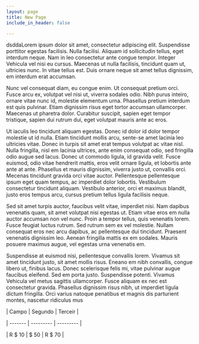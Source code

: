 ```yaml
---
layout: page
title: New Page
include_in_header: false

---
```

dsddaLorem ipsum dolor sit amet, consectetur adipiscing elit. Suspendisse porttitor egestas facilisis. Nulla facilisi. Aliquam id sollicitudin tellus, eget interdum neque. Nam in leo consectetur ante congue tempor. Integer Vehicula vel nisi eu cursus. Maecenas ut nulla facilisis, tincidunt quam ut, ultricies nunc. In vitae tellus est. Duis ornare neque sit amet tellus dignissim, em interdum erat accumsan.

Nunc vel consequat diam, eu congue enim. Ut consequat pretium orci. Fusce arcu ex, volutpat vel nisi ut, viverra sodales odio. Nibh purus inteiro, ornare vitae nunc id, molestie elementum urna. Phasellus pretium interdum est quis pulvinar. Etiam dignissim risus eget tortor accumsan ullamcorper. Maecenas ut pharetra dolor. Curabitur suscipit, sapien eget tempor tristique, sapien dui rutrum dui, eget volutpat mauris ante ac eros.

Ut iaculis leo tincidunt aliquam egestas. Donec id dolor id dolor tempor molestie ut id nulla. Etiam tincidunt mollis arcu, sente-se amet lacinia leo ultricies vitae. Donec in turpis sit amet erat tempus volutpat ac vitae nisl. Nulla fringilla, nisl em lacinia ultrices, ante enim consequat odio, sed fringilla odio augue sed lacus. Donec ut commodo ligula, id gravida velit. Fusce euismod, odio vitae hendrerit mattis, eros velit ornare ligula, et lobortis ante ante at ante. Phasellus et mauris dignissim, viverra justo ut, convallis orci. Mecenas tincidunt gravida orci vitae auctor. Pellentesque pellentesque ipsum eget quam tempus, ac imperdiet dolor lobortis. Vestibulum consectetur tincidunt aliquam. Vestíbulo anterior, orci et maximus blandit, justo eros tempus arcu, cursus pretium tellus ligula facilisis neque.

Sed sit amet turpis auctor, faucibus velit vitae, imperdiet nisi. Nam dapibus venenatis quam, sit amet volutpat nisi egestas ut. Etiam vitae eros em nulla auctor accumsan non vel nunc. Proin a tempor tellus, quis venenatis lorem. Fusce feugiat luctus rutrum. Sed rutrum sem ex vel molestie. Nullam consequat eros nec arcu dapibus, ac pellentesque dui tincidunt. Praesent venenatis dignissim leo. Aenean fringilla mattis ex em sodales. Mauris posuere maximus augue, vel egestas urna venenatis em.

Suspendisse at euismod nisi, pellentesque convallis lorem. Vivamus sit amet tincidunt justo, sit amet mollis risus. Eneano em nibh convallis, congue libero ut, finibus lacus. Donec scelerisque felis mi, vitae pulvinar augue faucibus eleifend. Sed em porta justo. Suspendisse potenti. Vivamus Vehicula vel metus sagittis ullamcorper. Fusce aliquam ex nec est consectetur gravida. Phasellus dignissim risus nibh, ut imperdiet ligula dictum fringilla. Orci varius natoque penatibus et magnis dis parturient montes, nascetur ridiculus mus

| Campo | Segundo | Terceir |

| ------- | --------- | --------- |

| R $ 10 | $ 50 | R $ 70 |
